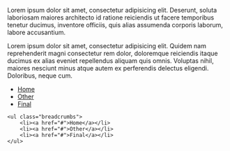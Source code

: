 Lorem ipsum dolor sit amet, consectetur adipisicing elit. Deserunt, soluta laboriosam maiores architecto id ratione reiciendis ut facere temporibus tenetur ducimus, inventore officiis, quis alias assumenda corporis laborum, labore accusantium.

Lorem ipsum dolor sit amet, consectetur adipisicing elit. Quidem nam reprehenderit magni consectetur rem dolor, doloremque reiciendis itaque ducimus ex alias eveniet repellendus aliquam quis omnis. Voluptas nihil, maiores nesciunt minus atque autem ex perferendis delectus eligendi. Doloribus, neque cum.

<div class="sg-example">
    <ul class="breadcrumbs">
        <li><a href="#">Home</a></li>
        <li><a href="#">Other</a></li>
        <li><a href="#">Final</a></li>
    </ul>
</div>

```markup
<ul class="breadcrumbs">
    <li><a href="#">Home</a></li>
    <li><a href="#">Other</a></li>
    <li><a href="#">Final</a></li>
</ul>
```